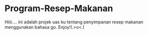 # Program-Resep-Makanan
Hiiii.... ini adalah projek uas ku tentang penyimpanan resep makanan menggunakan bahasa go. Enjoy!(.>o&lt;.)
